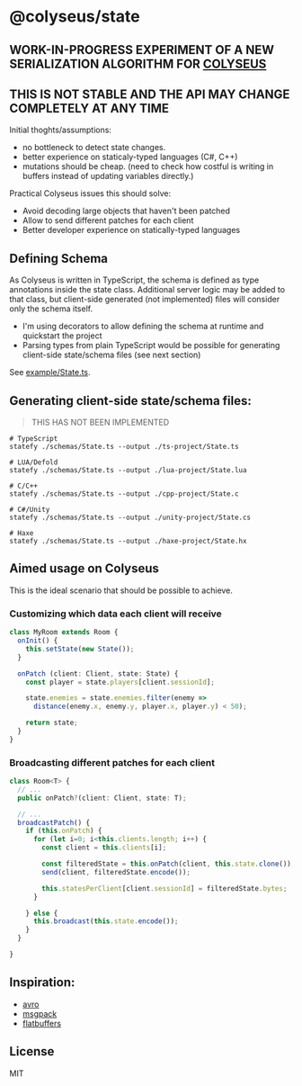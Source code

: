 # @colyseus/state

## WORK-IN-PROGRESS EXPERIMENT OF A NEW SERIALIZATION ALGORITHM FOR [COLYSEUS](https://github.com/gamestdio/colyseus)
## THIS IS NOT STABLE AND THE API MAY CHANGE COMPLETELY AT ANY TIME

Initial thoghts/assumptions:
- no bottleneck to detect state changes.
- better experience on staticaly-typed languages (C#, C++)
- mutations should be cheap.
  (need to check how costful is writing in buffers instead of updating variables directly.)

Practical Colyseus issues this should solve:
- Avoid decoding large objects that haven't been patched
- Allow to send different patches for each client
- Better developer experience on statically-typed languages

## Defining Schema

As Colyseus is written in TypeScript, the schema is defined as type annotations inside the state class. Additional server logic may be added to that class, but client-side generated (not implemented) files will consider only the schema itself.

- I'm using decorators to allow defining the schema at runtime and quickstart the project
- Parsing types from plain TypeScript would be possible for generating client-side state/schema files (see next section)

See [example/State.ts](example/State.ts).

## Generating client-side state/schema files:

> THIS HAS NOT BEEN IMPLEMENTED

```
# TypeScript
statefy ./schemas/State.ts --output ./ts-project/State.ts

# LUA/Defold
statefy ./schemas/State.ts --output ./lua-project/State.lua

# C/C++
statefy ./schemas/State.ts --output ./cpp-project/State.c

# C#/Unity
statefy ./schemas/State.ts --output ./unity-project/State.cs

# Haxe
statefy ./schemas/State.ts --output ./haxe-project/State.hx
```

## Aimed usage on Colyseus

This is the ideal scenario that should be possible to achieve.

### Customizing which data each client will receive

```typescript
class MyRoom extends Room {
  onInit() {
    this.setState(new State());
  }

  onPatch (client: Client, state: State) {
    const player = state.players[client.sessionId];

    state.enemies = state.enemies.filter(enemy =>
      distance(enemy.x, enemy.y, player.x, player.y) < 50);

    return state;
  }
}
```

### Broadcasting different patches for each client

```typescript
class Room<T> {
  // ...
  public onPatch?(client: Client, state: T);

  // ...
  broadcastPatch() {
    if (this.onPatch) {
      for (let i=0; i<this.clients.length; i++) {
        const client = this.clients[i];

        const filteredState = this.onPatch(client, this.state.clone());
        send(client, filteredState.encode());

        this.statesPerClient[client.sessionId] = filteredState.bytes;
      }

    } else {
      this.broadcast(this.state.encode());
    }
  }

}
```

## Inspiration:

- [avro](https://avro.apache.org/docs/current/spec.html)
- [msgpack](https://github.com/msgpack/msgpack/blob/master/spec.md)
- [flatbuffers](https://google.github.io/flatbuffers/flatbuffers_white_paper.html)


## License

MIT
